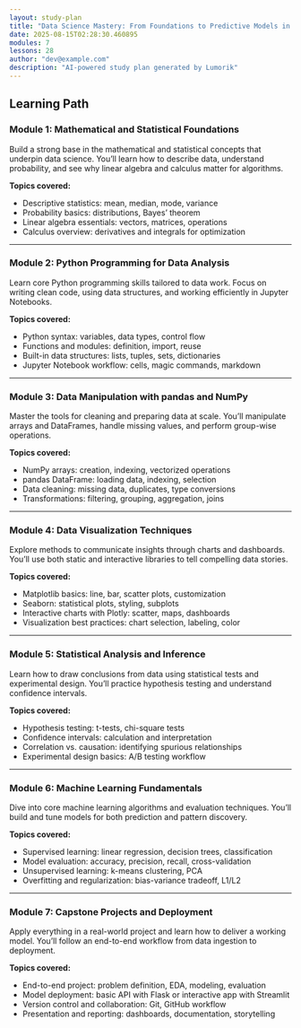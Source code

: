 ```yaml
---
layout: study-plan
title: "Data Science Mastery: From Foundations to Predictive Models in 2025"
date: 2025-08-15T02:28:30.460895
modules: 7
lessons: 28
author: "dev@example.com"
description: "AI-powered study plan generated by Lumorik"
---
```


## Learning Path

### Module 1: Mathematical and Statistical Foundations

Build a strong base in the mathematical and statistical concepts that underpin data science. You’ll learn how to describe data, understand probability, and see why linear algebra and calculus matter for algorithms.

**Topics covered:**

- Descriptive statistics: mean, median, mode, variance
- Probability basics: distributions, Bayes’ theorem
- Linear algebra essentials: vectors, matrices, operations
- Calculus overview: derivatives and integrals for optimization

---

### Module 2: Python Programming for Data Analysis

Learn core Python programming skills tailored to data work. Focus on writing clean code, using data structures, and working efficiently in Jupyter Notebooks.

**Topics covered:**

- Python syntax: variables, data types, control flow
- Functions and modules: definition, import, reuse
- Built-in data structures: lists, tuples, sets, dictionaries
- Jupyter Notebook workflow: cells, magic commands, markdown

---

### Module 3: Data Manipulation with pandas and NumPy

Master the tools for cleaning and preparing data at scale. You’ll manipulate arrays and DataFrames, handle missing values, and perform group-wise operations.

**Topics covered:**

- NumPy arrays: creation, indexing, vectorized operations
- pandas DataFrame: loading data, indexing, selection
- Data cleaning: missing data, duplicates, type conversions
- Transformations: filtering, grouping, aggregation, joins

---

### Module 4: Data Visualization Techniques

Explore methods to communicate insights through charts and dashboards. You’ll use both static and interactive libraries to tell compelling data stories.

**Topics covered:**

- Matplotlib basics: line, bar, scatter plots, customization
- Seaborn: statistical plots, styling, subplots
- Interactive charts with Plotly: scatter, maps, dashboards
- Visualization best practices: chart selection, labeling, color

---

### Module 5: Statistical Analysis and Inference

Learn how to draw conclusions from data using statistical tests and experimental design. You’ll practice hypothesis testing and understand confidence intervals.

**Topics covered:**

- Hypothesis testing: t-tests, chi-square tests
- Confidence intervals: calculation and interpretation
- Correlation vs. causation: identifying spurious relationships
- Experimental design basics: A/B testing workflow

---

### Module 6: Machine Learning Fundamentals

Dive into core machine learning algorithms and evaluation techniques. You’ll build and tune models for both prediction and pattern discovery.

**Topics covered:**

- Supervised learning: linear regression, decision trees, classification
- Model evaluation: accuracy, precision, recall, cross-validation
- Unsupervised learning: k-means clustering, PCA
- Overfitting and regularization: bias-variance tradeoff, L1/L2

---

### Module 7: Capstone Projects and Deployment

Apply everything in a real-world project and learn how to deliver a working model. You’ll follow an end-to-end workflow from data ingestion to deployment.

**Topics covered:**

- End-to-end project: problem definition, EDA, modeling, evaluation
- Model deployment: basic API with Flask or interactive app with Streamlit
- Version control and collaboration: Git, GitHub workflow
- Presentation and reporting: dashboards, documentation, storytelling

